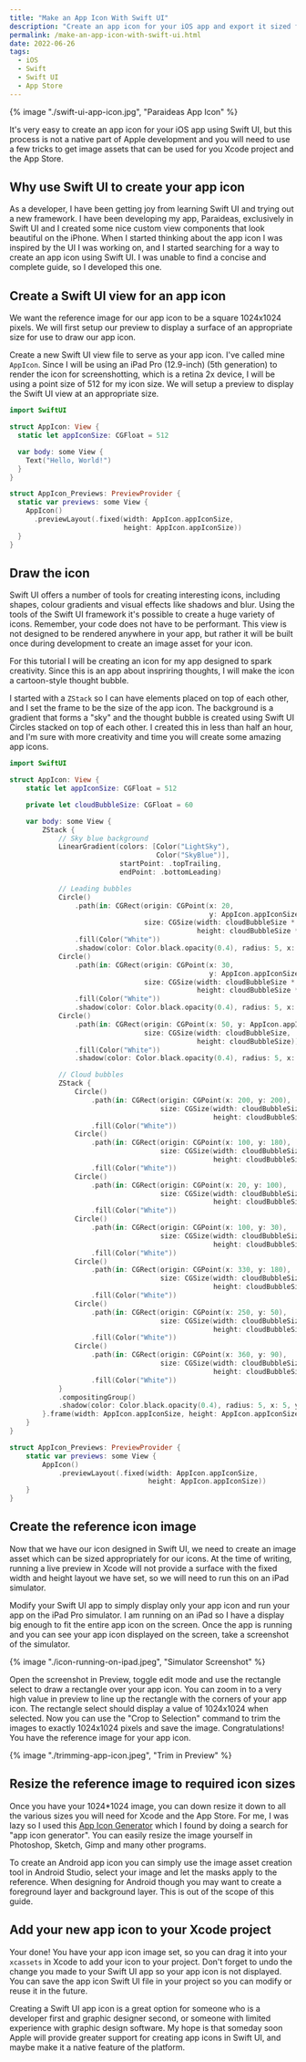 ```yaml
---
title: "Make an App Icon With Swift UI"
description: "Create an app icon for your iOS app and export it sized for an Xcode project and the App Store."
permalink: /make-an-app-icon-with-swift-ui.html
date: 2022-06-26
tags:
  - iOS
  - Swift
  - Swift UI
  - App Store
---
```


{% image "./swift-ui-app-icon.jpg", "Paraideas App Icon" %}

It's very easy to create an app icon for your iOS app using Swift UI, but this process is not a native part of Apple development and you will need to use a few tricks to get image assets that can be used for you Xcode project and the App Store.

## Why use Swift UI to create your app icon

As a developer, I have been getting joy from learning Swift UI and trying out a new framework. I have been developing my app, Paraideas, exclusively in Swift UI and I created some nice custom view components that look beautiful on the iPhone. When I started thinking about the app icon I was inspired by the UI I was working on, and I started searching for a way to create an app icon using Swift UI. I was unable to find a concise and complete guide, so I developed this one.

## Create a Swift UI view for an app icon

We want the reference image for our app icon to be a square 1024x1024 pixels. We will first setup our preview to display a surface of an appropriate size for use to draw our app icon.

Create a new Swift UI view file to serve as your app icon. I've called mine `AppIcon`. Since I will be using an iPad Pro (12.9-inch) (5th generation) to render the icon for screenshotting, which is a retina 2x device, I will be using a point size of 512 for my icon size. We will setup a preview to display the Swift UI view at an appropriate size.

```swift
import SwiftUI

struct AppIcon: View {
  static let appIconSize: CGFloat = 512

  var body: some View {
    Text("Hello, World!")
  }
}

struct AppIcon_Previews: PreviewProvider {
  static var previews: some View {
    AppIcon()
      .previewLayout(.fixed(width: AppIcon.appIconSize,
                            height: AppIcon.appIconSize))
  }
}
```

## Draw the icon

Swift UI offers a number of tools for creating interesting icons, including shapes, colour gradients and visual effects like shadows and blur. Using the tools of the Swift UI framework it's possible to create a huge variety of icons. Remember, your code does not have to be performant. This view is not designed to be rendered anywhere in your app, but rather it will be built once during development to create an image asset for your icon.

For this tutorial I will be creating an icon for my app designed to spark creativity. Since this is an app about inspriring thoughts, I will make the icon a cartoon-style thought bubble.

I started with a `ZStack` so I can have elements placed on top of each other, and I set the frame to be the size of the app icon. The background is a gradient that forms a "sky" and the thought bubble is created using Swift UI Circles stacked on top of each other. I created this in less than half an hour, and I'm sure with more creativity and time you will create some amazing app icons.

```swift
import SwiftUI

struct AppIcon: View {
    static let appIconSize: CGFloat = 512

    private let cloudBubbleSize: CGFloat = 60

    var body: some View {
        ZStack {
            // Sky blue background
            LinearGradient(colors: [Color("LightSky"),
                                    Color("SkyBlue")],
                           startPoint: .topTrailing,
                           endPoint: .bottomLeading)

            // Leading bubbles
            Circle()
                .path(in: CGRect(origin: CGPoint(x: 20,
                                                 y: AppIcon.appIconSize - cloudBubbleSize - 20),
                                 size: CGSize(width: cloudBubbleSize * 0.5,
                                              height: cloudBubbleSize * 0.5)))
                .fill(Color("White"))
                .shadow(color: Color.black.opacity(0.4), radius: 5, x: 5, y: 5)
            Circle()
                .path(in: CGRect(origin: CGPoint(x: 30,
                                                 y: AppIcon.appIconSize - cloudBubbleSize - 70),
                                 size: CGSize(width: cloudBubbleSize * 0.7,
                                              height: cloudBubbleSize * 0.7)))
                .fill(Color("White"))
                .shadow(color: Color.black.opacity(0.4), radius: 5, x: 5, y: 5)
            Circle()
                .path(in: CGRect(origin: CGPoint(x: 50, y: AppIcon.appIconSize - cloudBubbleSize - 140),
                                 size: CGSize(width: cloudBubbleSize,
                                              height: cloudBubbleSize)))
                .fill(Color("White"))
                .shadow(color: Color.black.opacity(0.4), radius: 5, x: 5, y: 5)

            // Cloud bubbles
            ZStack {
                Circle()
                    .path(in: CGRect(origin: CGPoint(x: 200, y: 200),
                                     size: CGSize(width: cloudBubbleSize * 3,
                                                  height: cloudBubbleSize * 3)))
                    .fill(Color("White"))
                Circle()
                    .path(in: CGRect(origin: CGPoint(x: 100, y: 180),
                                     size: CGSize(width: cloudBubbleSize * 2.8,
                                                  height: cloudBubbleSize * 2.8)))
                    .fill(Color("White"))
                Circle()
                    .path(in: CGRect(origin: CGPoint(x: 20, y: 100),
                                     size: CGSize(width: cloudBubbleSize * 2.5,
                                                  height: cloudBubbleSize * 2.5)))
                    .fill(Color("White"))
                Circle()
                    .path(in: CGRect(origin: CGPoint(x: 100, y: 30),
                                     size: CGSize(width: cloudBubbleSize * 3.5,
                                                  height: cloudBubbleSize * 3.5)))
                    .fill(Color("White"))
                Circle()
                    .path(in: CGRect(origin: CGPoint(x: 330, y: 180),
                                     size: CGSize(width: cloudBubbleSize * 2.2,
                                                  height: cloudBubbleSize * 2.2)))
                    .fill(Color("White"))
                Circle()
                    .path(in: CGRect(origin: CGPoint(x: 250, y: 50),
                                     size: CGSize(width: cloudBubbleSize * 2.8,
                                                  height: cloudBubbleSize * 2.8)))
                    .fill(Color("White"))
                Circle()
                    .path(in: CGRect(origin: CGPoint(x: 360, y: 90),
                                     size: CGSize(width: cloudBubbleSize * 2,
                                                  height: cloudBubbleSize * 2)))
                    .fill(Color("White"))
            }
            .compositingGroup()
            .shadow(color: Color.black.opacity(0.4), radius: 5, x: 5, y: 5)
        }.frame(width: AppIcon.appIconSize, height: AppIcon.appIconSize)
    }
}

struct AppIcon_Previews: PreviewProvider {
    static var previews: some View {
        AppIcon()
            .previewLayout(.fixed(width: AppIcon.appIconSize,
                                  height: AppIcon.appIconSize))
    }
}
```

## Create the reference icon image

Now that we have our icon designed in Swift UI, we need to create an image asset which can be sized appropriately for our icons. At the time of writing, running a live preview in Xcode will not provide a surface with the fixed width and height layout we have set, so we will need to run this on an iPad simulator.

Modify your Swift UI app to simply display only your app icon and run your app on the iPad Pro simulator. I am running on an iPad so I have a display big enough to fit the entire app icon on the screen. Once the app is running and you can see your app icon displayed on the screen, take a screenshot of the simulator.

{% image "./icon-running-on-ipad.jpeg", "Simulator Screenshot" %}

Open the screenshot in Preview, toggle edit mode and use the rectangle select to draw a rectangle over your app icon. You can zoom in to a very high value in preview to line up the rectangle with the corners of your app icon. The rectangle select should display a value of 1024x1024 when selected. Now you can use the "Crop to Selection" command to trim the images to exactly 1024x1024 pixels and save the image. Congratulations! You have the reference image for your app icon.

{% image "./trimming-app-icon.jpeg", "Trim in Preview" %}

## Resize the reference image to required icon sizes

Once you have your 1024*1024 image, you can down resize it down to all the various sizes you will need for Xcode and the App Store. For me, I was lazy so I used this [App Icon Generator](https://appicon.co/) which I found by doing a search for "app icon generator". You can easily resize the image yourself in Photoshop, Sketch, Gimp and many other programs.

To create an Android app icon you can simply use the image asset creation tool in Android Studio, select your image and let the masks apply to the reference. When designing for Android though you may want to create a foreground layer and background layer. This is out of the scope of this guide.

## Add your new app icon to your Xcode project

Your done! You have your app icon image set, so you can drag it into your `xcassets` in Xcode to add your icon to your project. Don't forget to undo the change you made to your Swift UI app so your app icon is not displayed. You can save the app icon Swift UI file in your project so you can modify or reuse it in the future.

Creating a Swift UI app icon is a great option for someone who is a developer first and graphic designer second, or someone with limited experience with graphic design software. My hope is that someday soon Apple will provide greater support for creating app icons in Swift UI, and maybe make it a native feature of the platform.
